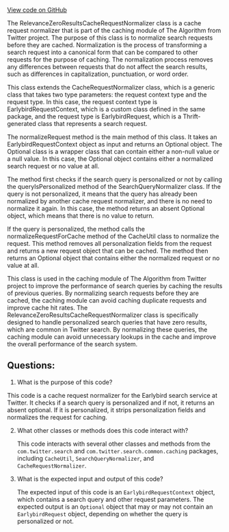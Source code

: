 [View code on GitHub](https://github.com/misbahsy/the-algorithm/src/java/com/twitter/search/earlybird_root/caching/RelevanceZeroResultsCacheRequestNormalizer.java)

The RelevanceZeroResultsCacheRequestNormalizer class is a cache request normalizer that is part of the caching module of The Algorithm from Twitter project. The purpose of this class is to normalize search requests before they are cached. Normalization is the process of transforming a search request into a canonical form that can be compared to other requests for the purpose of caching. The normalization process removes any differences between requests that do not affect the search results, such as differences in capitalization, punctuation, or word order.

This class extends the CacheRequestNormalizer class, which is a generic class that takes two type parameters: the request context type and the request type. In this case, the request context type is EarlybirdRequestContext, which is a custom class defined in the same package, and the request type is EarlybirdRequest, which is a Thrift-generated class that represents a search request.

The normalizeRequest method is the main method of this class. It takes an EarlybirdRequestContext object as input and returns an Optional<EarlybirdRequest> object. The Optional class is a wrapper class that can contain either a non-null value or a null value. In this case, the Optional object contains either a normalized search request or no value at all.

The method first checks if the search query is personalized or not by calling the queryIsPersonalized method of the SearchQueryNormalizer class. If the query is not personalized, it means that the query has already been normalized by another cache request normalizer, and there is no need to normalize it again. In this case, the method returns an absent Optional object, which means that there is no value to return.

If the query is personalized, the method calls the normalizeRequestForCache method of the CacheUtil class to normalize the request. This method removes all personalization fields from the request and returns a new request object that can be cached. The method then returns an Optional object that contains either the normalized request or no value at all.

This class is used in the caching module of The Algorithm from Twitter project to improve the performance of search queries by caching the results of previous queries. By normalizing search requests before they are cached, the caching module can avoid caching duplicate requests and improve cache hit rates. The RelevanceZeroResultsCacheRequestNormalizer class is specifically designed to handle personalized search queries that have zero results, which are common in Twitter search. By normalizing these queries, the caching module can avoid unnecessary lookups in the cache and improve the overall performance of the search system.
## Questions: 
 1. What is the purpose of this code?
   
   This code is a cache request normalizer for the Earlybird search service at Twitter. It checks if a search query is personalized and if not, it returns an absent optional. If it is personalized, it strips personalization fields and normalizes the request for caching.

2. What other classes or methods does this code interact with?
   
   This code interacts with several other classes and methods from the `com.twitter.search` and `com.twitter.search.common.caching` packages, including `CacheUtil`, `SearchQueryNormalizer`, and `CacheRequestNormalizer`.

3. What is the expected input and output of this code?
   
   The expected input of this code is an `EarlybirdRequestContext` object, which contains a search query and other request parameters. The expected output is an `Optional` object that may or may not contain an `EarlybirdRequest` object, depending on whether the query is personalized or not.